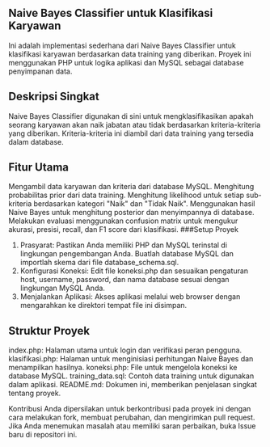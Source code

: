 ## Naive Bayes Classifier untuk Klasifikasi Karyawan
Ini adalah implementasi sederhana dari Naive Bayes Classifier untuk klasifikasi karyawan berdasarkan data training yang diberikan. Proyek ini menggunakan PHP untuk logika aplikasi dan MySQL sebagai database penyimpanan data.

## Deskripsi Singkat
Naive Bayes Classifier digunakan di sini untuk mengklasifikasikan apakah seorang karyawan akan naik jabatan atau tidak berdasarkan kriteria-kriteria yang diberikan. Kriteria-kriteria ini diambil dari data training yang tersedia dalam database.

## Fitur Utama
Mengambil data karyawan dan kriteria dari database MySQL.
Menghitung probabilitas prior dari data training.
Menghitung likelihood untuk setiap sub-kriteria berdasarkan kategori "Naik" dan "Tidak Naik".
Menggunakan hasil Naive Bayes untuk menghitung posterior dan menyimpannya di database.
Melakukan evaluasi menggunakan confusion matrix untuk mengukur akurasi, presisi, recall, dan F1 score dari klasifikasi.
###Setup Proyek
1. Prasyarat:
   Pastikan Anda memiliki PHP dan MySQL terinstal di lingkungan pengembangan Anda.
   Buatlah database MySQL dan importlah skema dari file database_schema.sql.
2. Konfigurasi Koneksi:
   Edit file koneksi.php dan sesuaikan pengaturan host, username, password, dan nama database sesuai dengan lingkungan MySQL Anda.
3. Menjalankan Aplikasi:
   Akses aplikasi melalui web browser dengan mengarahkan ke direktori tempat file ini disimpan.

## Struktur Proyek
index.php: Halaman utama untuk login dan verifikasi peran pengguna.
klasifikasi.php: Halaman untuk menginisiasi perhitungan Naive Bayes dan menampilkan hasilnya.
koneksi.php: File untuk mengelola koneksi ke database MySQL.
training_data.sql: Contoh data training untuk digunakan dalam aplikasi.
README.md: Dokumen ini, memberikan penjelasan singkat tentang proyek.

Kontribusi
Anda dipersilakan untuk berkontribusi pada proyek ini dengan cara melakukan fork, membuat perubahan, dan mengirimkan pull request. Jika Anda menemukan masalah atau memiliki saran perbaikan, buka Issue baru di repositori ini.
